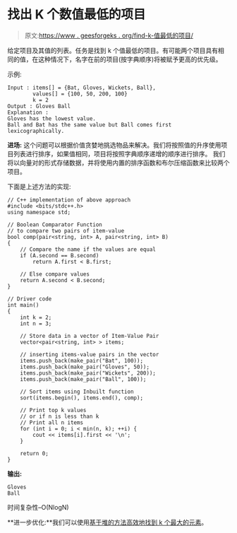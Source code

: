 # 找出 K 个数值最低的项目

> 原文:[https://www . geesforgeks . org/find-k-值最低的项目/](https://www.geeksforgeeks.org/find-k-items-with-the-lowest-values/)

给定项目及其值的列表。任务是找到 k 个值最低的项目。有可能两个项目具有相同的值，在这种情况下，名字在前的项目(按字典顺序)将被赋予更高的优先级。

示例:

```
Input : items[] = {Bat, Gloves, Wickets, Ball}, 
        values[] = {100, 50, 200, 100}
        k = 2
Output : Gloves Ball
Explanation : 
Gloves has the lowest value.
Ball and Bat has the same value but Ball comes first lexicographically.

```

**进场:**
这个问题可以根据价值贪婪地挑选物品来解决。我们将按照值的升序使用项目列表进行排序，如果值相同，项目将按照字典顺序递增的顺序进行排序。
我们将以向量对的形式存储数据，并将使用内置的排序函数和布尔压缩函数来比较两个项目。

下面是上述方法的实现:

```
// C++ implementation of above approach
#include <bits/stdc++.h>
using namespace std;

// Boolean Comparator Function
// to compare two pairs of item-value
bool comp(pair<string, int> A, pair<string, int> B)
{
    // Compare the name if the values are equal
    if (A.second == B.second)
        return A.first < B.first;

    // Else compare values
    return A.second < B.second;
}

// Driver code
int main()
{
    int k = 2;
    int n = 3;

    // Store data in a vector of Item-Value Pair
    vector<pair<string, int> > items;

    // inserting items-value pairs in the vector
    items.push_back(make_pair("Bat", 100));
    items.push_back(make_pair("Gloves", 50));
    items.push_back(make_pair("Wickets", 200));
    items.push_back(make_pair("Ball", 100));

    // Sort items using Inbuilt function
    sort(items.begin(), items.end(), comp);

    // Print top k values
    // or if n is less than k
    // Print all n items
    for (int i = 0; i < min(n, k); ++i) {
        cout << items[i].first << '\n';
    }

    return 0;
}
```

**输出:**

```
Gloves
Ball

```

时间复杂性–O(NlogN)

**进一步优化:**我们可以使用[基于堆的方法高效地找到 k 个最大的元素](https://www.geeksforgeeks.org/k-largestor-smallest-elements-in-an-array/)。